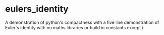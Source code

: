 # eulers_identity

A demonstration of python's compactness with a five line demonstration of Euler's identity with no maths libraries or build in constants except i.
